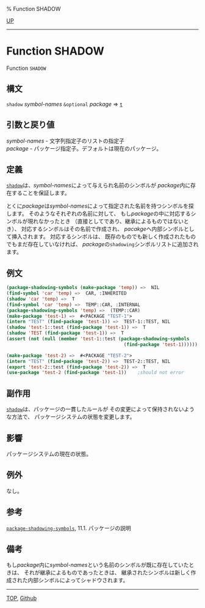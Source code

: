 % Function SHADOW

[UP](11.2.html)  

---

# Function **SHADOW**


Function `SHADOW`


## 構文

`shadow` *symbol-names* `&optional` *package* => [`t`](5.3.t-variable.html)


## 引数と戻り値

*symbol-names* - 文字列指定子のリストの指定子  
*package* - パッケージ指定子。デフォルトは現在のパッケージ。


## 定義

[`shadow`](11.2.shadow.html)は、*symbol-names*によって与えられ名前のシンボルが
*package*内に存在することを保証します。

とくに*package*は*symbol-names*によって指定された名前を持つシンボルを探します。
そのようなそれぞれの名前に対して、
もし*package*の中に対応するシンボルが現れなかったとき
（直接としてであり、継承によるものではないとき）、
対応するシンボルはその名前で作成され、
*pacakge*へ内部シンボルとして挿入されます。
対応するシンボルは、
既存のものでも新しく作成されたものでもまだ存在していなければ、
*package*の`shadowing`シンボルリストに追加されます。


## 例文

```lisp
(package-shadowing-symbols (make-package 'temp)) =>  NIL
(find-symbol 'car 'temp) =>  CAR, :INHERITED
(shadow 'car 'temp) =>  T
(find-symbol 'car 'temp) =>  TEMP::CAR, :INTERNAL
(package-shadowing-symbols 'temp) =>  (TEMP::CAR)
(make-package 'test-1) =>  #<PACKAGE "TEST-1">
(intern "TEST" (find-package 'test-1)) =>  TEST-1::TEST, NIL
(shadow 'test-1::test (find-package 'test-1)) =>  T
(shadow 'TEST (find-package 'test-1)) =>  T
(assert (not (null (member 'test-1::test (package-shadowing-symbols
                                           (find-package 'test-1))))))

(make-package 'test-2) =>  #<PACKAGE "TEST-2">
(intern "TEST" (find-package 'test-2)) =>  TEST-2::TEST, NIL
(export 'test-2::test (find-package 'test-2)) =>  T
(use-package 'test-2 (find-package 'test-1))    ;should not error
```

 
## 副作用

[`shadow`](11.2.shadow.html)は、パッケージの一貫したルールが
その変更によって保持されないような方法で、
パッケージシステムの状態を変更します。


## 影響

パッケージシステムの現在の状態。


## 例外

なし。


## 参考

[`package-shadowing-symbols`](11.2.package-shadowing-symbols.html),
11.1. パッケージの説明


## 備考

もし*package*内に*symbol-names*という名前のシンボルが既に存在していたときは、
それが継承によるものであったときは、
継承されたシンボルは新しく作成された内部シンボルによってシャドウされます。


---
[TOP](index.html),  [Github](https://github.com/nptcl/npt-japanese)

